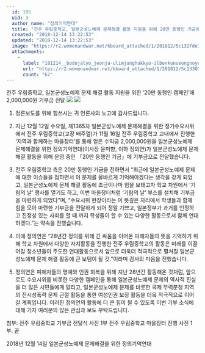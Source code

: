 ```yaml
---
  id: 195
  uid: 3
  author_name: "정의기억연대"
  title: "전주 우림중학교, 일본군성노예제 문제해결 활동 지원을 위해 20만 동행인 기금에 200만원 기부금 전달"
  created: "2018-12-14 13:22:53"
  updated: "2018-12-14 13:22:53"
  image: "https://r2.womenandwar.net/kboard_attached/1/201812/5c132fde121ce3782788.jpg"
  attachments: 
    - 
      label: "181214__bodojalyo_jeonju-ulimjunghakkyo-ilbonkunseongnoyeje-pihaeja-jiwoneul-wihan-20man-donghaengin-kaempein-kibukeum-jeondal."
      url: "https://r2.womenandwar.net/kboard_attached/1/201812/5c13301dc92c36185736.pdf"
      count: "67"
---
```

전주 우림중학교, 일본군성노예제 문제 해결 활동 지원을 위한 
‘20만 동행인 캠페인’에 2,000,000원 기부금 전달
![](https://r2.womenandwar.net/kboard_attached/1/201812/5c132fde121ce3782788.jpg)
 ![](https://r2.womenandwar.net/kboard_attached/1/201812/5c133008343af6243680.jpg)

1. 정론보도를 위해 힘쓰시는 귀 언론사의 노고에 감사드립니다.

2. 지난 12월 12일 수요일, 제1365차 일본군성노예제 문제해결을 위한 정기수요시위에서 전주 우림중학교(교장 배주열)가 11월 16일 전주 우림중학교 교내에서 진행한 ‘지역과 함께하는 마을장터’를 통해 얻은 수익금 2,000,000원을 일본군성노예제 문제해결을 위한 정의기억연대(이사장 윤미향, 이하 정의연)가 일본군성노예제 문제 해결 활동을 위해 운영 중인 「20만 동행인 기금」에 기부금으로 전달했습니다. 

3. 전주 우림중학교 측은 20만 동행인 기금을 전하면서 “최근에 일본군성노예제 문제에 대한 이슈들을 접하면서 이 문제를 올바르게 기억해야겠다는 생각을 갖게 되었고, 일본군성노예제 문제 해결 활동에 조금이나마 힘을 보태고자 학교 차원에서 ‘기림의 날’ 행사를 열기도 하고, 이번 마을장터처럼 ‘기림의 날’ 부스를 설치해 기부금을 마련하게 되었다”며, “수요시위 현장이라는 이 뜻깊은 자리에서 학생들과 함께 힘을 모아 마련한 기부금을 전달하게 되어 정말 기쁘고, 일본정부가 과거를 인정하고 진정성 있는 사죄를 할 때 까지 학생들이 할 수 있는 다양한 활동으로서 함께 연대하겠다.”는 약속을 전했습니다.

4. 이에 정의연은 “28년간 정의를 위해 긴 싸움을 이어온 피해자들의 뜻을 기억하기 위해 학교 차원에서 다양한 자치활동을 진행한 전주 우림중학교의 활동은 미래를 이끌어갈 청소년들이 주도한 연대활동으로서 앞으로 더욱더 적극적으로 펼쳐질 일본군성노예제 문제 해결 활동에 큰 보탬이 될 것.”이라며 감사의 마음을 전했습니다.

5. 정의연은 피해자들의 명예와 인권 회복을 위해 지난 28년간 활동해온 것처럼, 앞으로도 수요시위를 비롯한 다양한 캠페인을 통해 일본군성노예제 문제의 역사적 진실을 더 많은 시민들에게 알리고, 일본군성노예제 문제를 비롯한 국제 무력분쟁 지역의 전시성폭력 문제 근절 활동을 통한 여성인권 보장 활동을 더욱 적극적으로 이어갈 계획입니다. 이러한 정의연의 활동에 더 큰 힘이 될 수 있도록 이번 기부 소식에 대해 기자 여러분의 많은 관심과 보도 부탁드립니다. 

첨부: 전주 우림중학교 기부금 전달식 사진 1부 
 전주 우림중학교 마을장터 진행 사진 1부. 끝


2018년 12월 14일 
일본군성노예제 문제해결을 위한 정의기억연대
